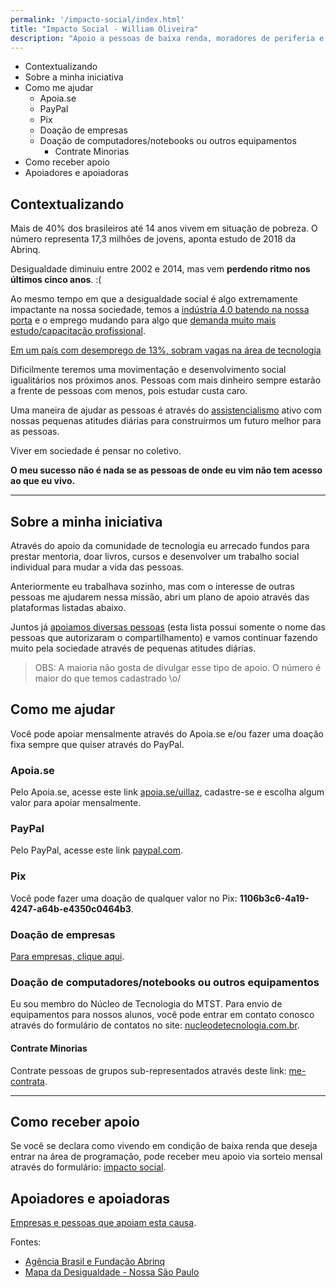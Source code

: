 ```yaml
---
permalink: '/impacto-social/index.html'
title: "Impacto Social - William Oliveira"
description: "Apoio a pessoas de baixa renda, moradores de periferia e pessoas em situação de vulnerabilidade social que desejam entrar na área de programação"
---
```


<!-- vscode-markdown-toc -->
- [<a name='Contextualizando'></a>Contextualizando](#contextualizando)
- [<a name='Sobreaminhainiciativa'></a>Sobre a minha iniciativa](#sobre-a-minha-iniciativa)
- [<a name='Comomeajudar'></a>Como me ajudar](#como-me-ajudar)
	- [<a name='Apoia.se'></a>Apoia.se](#apoiase)
	- [<a name='PayPal'></a>PayPal](#paypal)
	- [<a name='Pix'></a>Pix](#pix)
	- [<a name='Doaodeempresas'></a>Doação de empresas](#doação-de-empresas)
	- [<a name='Doaodecomputadoresnotebooksououtrosequipamentos'></a>Doação de computadores/notebooks ou outros equipamentos](#doação-de-computadoresnotebooks-ou-outros-equipamentos)
		- [<a name='ContrateMinorias'></a>Contrate Minorias](#contrate-minorias)
- [<a name='Comoreceberapoio'></a>Como receber apoio](#como-receber-apoio)
- [<a name='Apoiadoreseapoiadoras'></a>Apoiadores e apoiadoras](#apoiadores-e-apoiadoras)

<!-- vscode-markdown-toc-config
	numbering=false
	autoSave=true
	/vscode-markdown-toc-config -->
<!-- /vscode-markdown-toc -->

## <a name='Contextualizando'></a>Contextualizando

Mais de 40% dos brasileiros até 14 anos vivem em situação de pobreza. O número representa 17,3 milhões de jovens, aponta estudo de 2018 da Abrinq.

Desigualdade diminuiu entre 2002 e 2014, mas vem **perdendo ritmo nos últimos cinco anos**. :( 

Ao mesmo tempo em que a desigualdade social é algo extremamente impactante na nossa sociedade, temos a [indústria 4.0 batendo na nossa porta](https://www.michaelpage.com.br/advice/carreira-profissional/pr%C3%B3ximos-passos-em-sua-carreira/ind%C3%BAstria-40-bem-vindo-%C3%A0-4%C2%AA-revolu%C3%A7%C3%A3o) e o emprego mudando para algo que [demanda muito mais estudo/capacitação profissional](https://www.michaelpage.com.br/advice/carreira-profissional/pr%C3%B3ximos-passos-em-sua-carreira/8-caracter%C3%ADsticas-do-mercado-de).

[Em um país com desemprego de 13%, sobram vagas na área de tecnologia](https://www.infomoney.com.br/carreira/em-um-pais-com-desemprego-de-13-sobram-vagas-na-area-de-tecnologia/)

Dificilmente teremos uma movimentação e desenvolvimento social igualitários nos próximos anos. Pessoas com mais dinheiro sempre estarão a frente de pessoas com menos, pois estudar custa caro.

Uma maneira de ajudar as pessoas é através do [assistencialismo](https://pt.wikipedia.org/wiki/Assistencialismo) ativo com nossas pequenas atitudes diárias para construírmos um futuro melhor para as pessoas.

Viver em sociedade é pensar no coletivo.

**O meu sucesso não é nada se as pessoas de onde eu vim não tem acesso ao que eu vivo.**

---

## <a name='Sobreaminhainiciativa'></a>Sobre a minha iniciativa

Através do apoio da comunidade de tecnologia eu arrecado fundos para prestar mentoria, doar livros, cursos e desenvolver um trabalho social individual para mudar a vida das pessoas.

Anteriormente eu trabalhava sozinho, mas com o interesse de outras pessoas me ajudarem nessa missão, abri um plano de apoio através das plataformas listadas abaixo.

Juntos já [apoiamos diversas pessoas](/sponsored) (esta lista possui somente o nome das pessoas que autorizaram o compartilhamento) e vamos continuar fazendo muito pela sociedade através de pequenas atitudes diárias.

> OBS: A maioria não gosta de divulgar esse tipo de apoio. O número é maior do que temos cadastrado \o/

## <a name='Comomeajudar'></a>Como me ajudar

Você pode apoiar mensalmente através do Apoia.se e/ou fazer uma doação fixa sempre que quiser através do PayPal.

### <a name='Apoia.se'></a>Apoia.se

Pelo Apoia.se, acesse este link [apoia.se/uillaz](https://apoia.se/uillaz), cadastre-se e escolha algum valor para apoiar mensalmente.

### <a name='PayPal'></a>PayPal

Pelo PayPal, acesse este link [paypal.com](https://www.paypal.com/cgi-bin/webscr?cmd=_donations&business=UYA6AM2HP4NES&currency_code=BRL).

### <a name='Pix'></a>Pix

Você pode fazer uma doação de qualquer valor no Pix: __1106b3c6-4a19-4247-a64b-e4350c0464b3__.

### <a name='Doaodeempresas'></a>Doação de empresas

[Para empresas, clique aqui](mailto:w.oliveira542@gmail.com).

### <a name='Doaodecomputadoresnotebooksououtrosequipamentos'></a>Doação de computadores/notebooks ou outros equipamentos

Eu sou membro do Núcleo de Tecnologia do MTST. Para envio de equipamentos para nossos alunos, você pode entrar em contato conosco através do formulário de contatos no site: [nucleodetecnologia.com.br](https://nucleodetecnologia.com.br/).

#### <a name='ContrateMinorias'></a>Contrate Minorias

Contrate pessoas de grupos sub-representados através deste link: [me-contrata](/me-contrata).

---

## <a name='Comoreceberapoio'></a>Como receber apoio

Se você se declara como vivendo em condição de baixa renda que deseja entrar na área de programação, pode receber meu apoio via sorteio mensal através do formulário: [impacto social](https://forms.gle/gARZHvB4svLNzrP17).

## <a name='Apoiadoreseapoiadoras'></a>Apoiadores e apoiadoras

[Empresas e pessoas que apoiam esta causa](/sponsors).

Fontes: 

- [Agência Brasil e Fundação Abrinq](https://agenciabrasil.ebc.com.br/direitos-humanos/noticia/2018-04/mais-de-40-dos-brasileiros-ate-14-anos-vivem-em-situacao-de-0)
- [Mapa da Desigualdade - Nossa São Paulo](https://www.nossasaopaulo.org.br/wp-content/uploads/2019/11/Mapa_Desigualdade_2019_tabelas.pdf)
